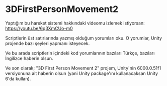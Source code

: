 # 3DFirstPersonMovement2

Yaptığım bu hareket sistemi hakkındaki videomu izlemek istiyorsan: https://youtu.be/6q3XmCUo-m0

Scriptlerin üst satırlarında yazmış olduğum yorumları oku. O yorumlar, Unity projende bazı şeyleri yapmanı isteyecek.

Ve bu arada scriptlerin içindeki kod yorumlarının bazıları Türkçe, bazıları İngilizce haberin olsun.

Ve son olarak; "3D First Person Movement 2" projem, Unity'nin 6000.0.51f1 versiyonuna ait haberin olsun (yani Unity package'ını kullanacaksan Unity 6'da kullan).

